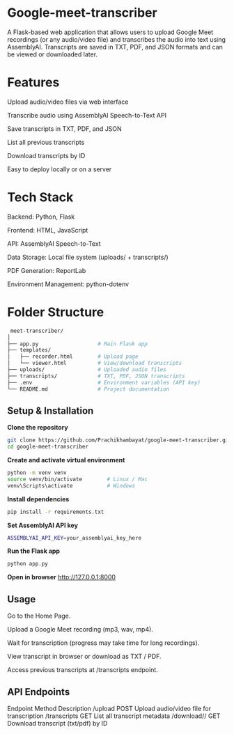 # Google-meet-transcriber

A Flask-based web application that allows users to upload Google Meet recordings (or any audio/video file) and transcribes the audio into text using AssemblyAI. Transcripts are saved in TXT, PDF, and JSON formats and can be viewed or downloaded later.

# Features

Upload audio/video files via web interface

Transcribe audio using AssemblyAI Speech-to-Text API

Save transcripts in TXT, PDF, and JSON

List all previous transcripts

Download transcripts by ID

Easy to deploy locally or on a server

# Tech Stack

Backend: Python, Flask

Frontend: HTML, JavaScript

API: AssemblyAI Speech-to-Text

Data Storage: Local file system (uploads/ + transcripts/)

PDF Generation: ReportLab

Environment Management: python-dotenv

# Folder Structure
```bash
 meet-transcriber/
│
├── app.py                   # Main Flask app
├── templates/
│   ├── recorder.html        # Upload page
│   └── viewer.html          # View/download transcripts
├── uploads/                 # Uploaded audio files
├── transcripts/             # TXT, PDF, JSON transcripts
├── .env                     # Environment variables (API key)
└── README.md                # Project documentation
```
## Setup & Installation

 **Clone the repository**
```bash
git clone https://github.com/Prachikhambayat/google-meet-transcriber.git
cd google-meet-transcriber
```
**Create and activate virtual environment**
```bash
python -m venv venv
source venv/bin/activate        # Linux / Mac
venv\Scripts\activate           # Windows
```

**Install dependencies**
```bash
pip install -r requirements.txt
```

**Set AssemblyAI API key**
```bash
ASSEMBLYAI_API_KEY=your_assemblyai_key_here
```

**Run the Flask app**
```bash
python app.py
```

**Open in browser**
http://127.0.0.1:8000

## Usage

Go to the Home Page.

Upload a Google Meet recording (mp3, wav, mp4).

Wait for transcription (progress may take time for long recordings).

View transcript in browser or download as TXT / PDF.

Access previous transcripts at /transcripts endpoint.

## API Endpoints
Endpoint	Method	Description
/upload	POST	Upload audio/video file for transcription
/transcripts	GET	List all transcript metadata
/download/<tid>/<ftype>	GET	Download transcript (txt/pdf) by ID
